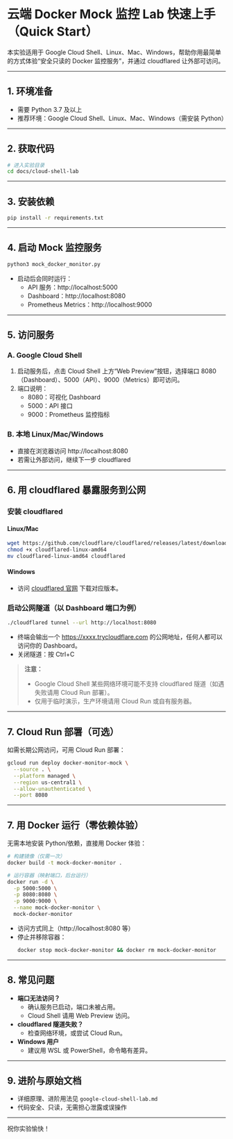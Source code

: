 # 云端 Docker Mock 监控 Lab 快速上手（Quick Start）

本实验适用于 Google Cloud Shell、Linux、Mac、Windows，帮助你用最简单的方式体验“安全只读的 Docker 监控服务”，并通过 cloudflared 让外部可访问。

---

## 1. 环境准备

- 需要 Python 3.7 及以上
- 推荐环境：Google Cloud Shell、Linux、Mac、Windows（需安装 Python）

---

## 2. 获取代码

```bash
# 进入实验目录
cd docs/cloud-shell-lab
```

---

## 3. 安装依赖

```bash
pip install -r requirements.txt
```

---

## 4. 启动 Mock 监控服务

```bash
python3 mock_docker_monitor.py
```

- 启动后会同时运行：
  - API 服务：http://localhost:5000
  - Dashboard：http://localhost:8080
  - Prometheus Metrics：http://localhost:9000

---

## 5. 访问服务

### A. Google Cloud Shell

1. 启动服务后，点击 Cloud Shell 上方“Web Preview”按钮，选择端口 8080（Dashboard）、5000（API）、9000（Metrics）即可访问。
2. 端口说明：
   - 8080：可视化 Dashboard
   - 5000：API 接口
   - 9000：Prometheus 监控指标

### B. 本地 Linux/Mac/Windows

- 直接在浏览器访问 http://localhost:8080
- 若需让外部访问，继续下一步 cloudflared

---

## 6. 用 cloudflared 暴露服务到公网

### 安装 cloudflared

#### Linux/Mac
```bash
wget https://github.com/cloudflare/cloudflared/releases/latest/download/cloudflared-linux-amd64
chmod +x cloudflared-linux-amd64
mv cloudflared-linux-amd64 cloudflared
```

#### Windows
- 访问 [cloudflared 官网](https://developers.cloudflare.com/cloudflare-one/connections/connect-apps/install-and-setup/installation/) 下载对应版本。

### 启动公网隧道（以 Dashboard 端口为例）

```bash
./cloudflared tunnel --url http://localhost:8080
```

- 终端会输出一个 https://xxxx.trycloudflare.com 的公网地址，任何人都可以访问你的 Dashboard。
- 关闭隧道：按 Ctrl+C

> **注意：**
> - Google Cloud Shell 某些网络环境可能不支持 cloudflared 隧道（如遇失败请用 Cloud Run 部署）。
> - 仅用于临时演示，生产环境请用 Cloud Run 或自有服务器。

---

## 7. Cloud Run 部署（可选）

如需长期公网访问，可用 Cloud Run 部署：

```bash
gcloud run deploy docker-monitor-mock \
  --source . \
  --platform managed \
  --region us-central1 \
  --allow-unauthenticated \
  --port 8080
```

---

## 7. 用 Docker 运行（零依赖体验）

无需本地安装 Python/依赖，直接用 Docker 体验：

```bash
# 构建镜像（仅需一次）
docker build -t mock-docker-monitor .

# 运行容器（映射端口，后台运行）
docker run -d \
  -p 5000:5000 \
  -p 8080:8080 \
  -p 9000:9000 \
  --name mock-docker-monitor \
  mock-docker-monitor
```

- 访问方式同上（http://localhost:8080 等）
- 停止并移除容器：
  ```bash
  docker stop mock-docker-monitor && docker rm mock-docker-monitor
  ```

---

## 8. 常见问题

- **端口无法访问？**
  - 确认服务已启动，端口未被占用。
  - Cloud Shell 请用 Web Preview 访问。
- **cloudflared 隧道失败？**
  - 检查网络环境，或尝试 Cloud Run。
- **Windows 用户**
  - 建议用 WSL 或 PowerShell，命令略有差异。

---

## 9. 进阶与原始文档

- 详细原理、进阶用法见 `google-cloud-shell-lab.md`
- 代码安全、只读，无需担心泄露或误操作

---

祝你实验愉快！ 